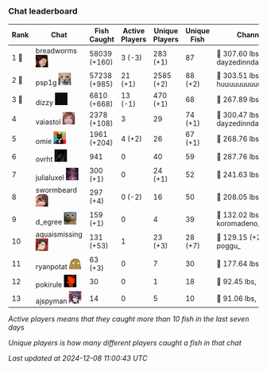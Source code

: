 ### Chat leaderboard
| Rank | Chat | Fish Caught | Active Players | Unique Players | Unique Fish | Channel Record 🎊 |
|------|------|-------------|----------------|----------------|-------------|-------------------|
| 1 🥇  | breadworms ![breadworms](https://raw.githubusercontent.com/blableblup/gofish/main/images/players/breadworms.png) | 58039 (+160) | 3 (-3) | 283 (+1) | 87 | 🦑 307.60 lbs, dayzedinndaydreams |
| 2 🥈  | psp1g ![psp1g](https://raw.githubusercontent.com/blableblup/gofish/main/images/players/psp1g.png) | 57238 (+985) | 21 (+1) | 2585 (+2) | 88 (+2) | 🐳 303.51 lbs, huuuuuuuuuuuuuuuuuuuuuurz |
| 3 🥉  | dizzy ![dizzy](https://raw.githubusercontent.com/blableblup/gofish/main/images/players/dizzy.png) | 6810 (+668) | 13 (-1) | 470 (+1) | 68 | 🦕 267.89 lbs, konsminator |
| 4  | vaiastol ![vaiastol](https://raw.githubusercontent.com/blableblup/gofish/main/images/players/vaiastol.png) | 2378 (+108) | 3 | 29 | 74 (+1) | 🐳 300.47 lbs, dayzedinndaydreams |
| 5  | omie ![omie](https://raw.githubusercontent.com/blableblup/gofish/main/images/players/omie.png) | 1961 (+204) | 4 (+2) | 26 | 67 (+1) | 🐉 268.76 lbs, ritaaww |
| 6  | ovrht ![ovrht](https://raw.githubusercontent.com/blableblup/gofish/main/images/players/ovrht.png) | 941 | 0 | 40 | 59 | 🐳 287.76 lbs, ovrht |
| 7  | julialuxel ![julialuxel](https://raw.githubusercontent.com/blableblup/gofish/main/images/players/julialuxel.png) | 300 (+1) | 0 | 24 (+1) | 52 | 🦕 241.63 lbs, toastyso |
| 8  | swormbeard ![swormbeard](https://raw.githubusercontent.com/blableblup/gofish/main/images/players/swormbeard.png) | 297 (+4) | 0 (-2) | 16 | 50 | 🐳 208.05 lbs, larvasisters |
| 9  | d_egree ![d_egree](https://raw.githubusercontent.com/blableblup/gofish/main/images/players/d_egree.png) | 159 (+1) | 0 | 4 | 39 | 🐊 132.02 lbs, koromadeno_shogun |
| 10  | aquaismissing ![aquaismissing](https://raw.githubusercontent.com/blableblup/gofish/main/images/players/aquaismissing.png) | 131 (+53) | 1 | 23 (+3) | 28 (+7) | 🦭 129.15 (+25.09) lbs, poggu_ |
| 11  | ryanpotat ![ryanpotat](https://raw.githubusercontent.com/blableblup/gofish/main/images/players/ryanpotat.png) | 63 (+3) | 0 | 7 | 30 | 🦕 177.64 lbs, lolspers |
| 12  | pokirule ![pokirule](https://raw.githubusercontent.com/blableblup/gofish/main/images/players/pokirule.png) | 30 | 0 | 1 | 18 | 🐙 92.45 lbs, osnyisdead |
| 13  | ajspyman ![ajspyman](https://raw.githubusercontent.com/blableblup/gofish/main/images/players/ajspyman.png) | 14 | 0 | 5 | 10 | 🐬 91.06 lbs, respirate_ |

_Active players means that they caught more than 10 fish in the last seven days_

_Unique players is how many different players caught a fish in that chat_

_Last updated at 2024-12-08 11:00:43 UTC_